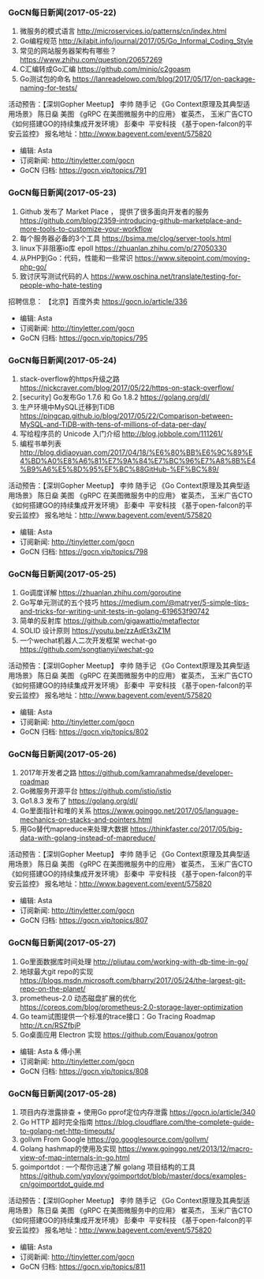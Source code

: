 ### GoCN每日新闻(2017-05-22)

1. 微服务的模式语言 http://microservices.io/patterns/cn/index.html
2. Go编程规范 http://kilabit.info/journal/2017/05/Go_Informal_Coding_Style
3. 常见的网站服务器架构有哪些？ https://www.zhihu.com/question/20657269
4. C汇编转成Go汇编 https://github.com/minio/c2goasm
5. Go测试包的命名 https://lanreadelowo.com/blog/2017/05/17/on-package-naming-for-tests/

活动预告：【深圳Gopher Meetup】
李帅 随手记 《Go Context原理及其典型适用场景》
陈日燊 美图 《gRPC 在美图微服务中的应用》
崔英杰， 玉米广告CTO《如何搭建GO的持续集成开发环境》
彭秦中  平安科技 《基于open-falcon的平安云监控》
报名地址：http://www.bagevent.com/event/575820

* 编辑: Asta
* 订阅新闻: http://tinyletter.com/gocn
* GoCN 归档: https://gocn.vip/topics/791

### GoCN每日新闻(2017-05-23)

1. Github 发布了 Market Place ， 提供了很多面向开发者的服务 https://github.com/blog/2359-introducing-github-marketplace-and-more-tools-to-customize-your-workflow
2. 每个服务器必备的3个工具 https://bsima.me/clog/server-tools.html
3. linux下非阻塞io库 epoll https://zhuanlan.zhihu.com/p/27050330
4. 从PHP到Go：代码，性能和一些常识 https://www.sitepoint.com/moving-php-go/
5. 致讨厌写测试代码的人 https://www.oschina.net/translate/testing-for-people-who-hate-testing

招聘信息：
【北京】百度外卖 https://gocn.io/article/336

* 编辑: Asta
* 订阅新闻: http://tinyletter.com/gocn
* GoCN 归档: https://gocn.vip/topics/795

### GoCN每日新闻(2017-05-24)

1. stack-overflow的https升级之路 https://nickcraver.com/blog/2017/05/22/https-on-stack-overflow/
2. [security] Go发布Go 1.7.6 和 Go 1.8.2 https://golang.org/dl/
3. 生产环境中MySQL迁移到TiDB https://pingcap.github.io/blog/2017/05/22/Comparison-between-MySQL-and-TiDB-with-tens-of-millions-of-data-per-day/
4. 写给程序员的 Unicode 入门介绍 http://blog.jobbole.com/111261/
5. 编程书单列表 http://blog.didiaoyuan.com/2017/04/18/%E6%80%BB%E6%9C%89%E4%BD%A0%E8%A6%81%E7%9A%84%E7%BC%96%E7%A8%8B%E4%B9%A6%E5%8D%95%EF%BC%88GitHub-%EF%BC%89/

活动预告：【深圳Gopher Meetup】
李帅 随手记 《Go Context原理及其典型适用场景》
陈日燊 美图 《gRPC 在美图微服务中的应用》
崔英杰， 玉米广告CTO《如何搭建GO的持续集成开发环境》
彭秦中  平安科技 《基于open-falcon的平安云监控》
报名地址：http://www.bagevent.com/event/575820

* 编辑: Asta
* 订阅新闻: http://tinyletter.com/gocn
* GoCN 归档: https://gocn.vip/topics/798

### GoCN每日新闻(2017-05-25)

1. Go调度详解 https://zhuanlan.zhihu.com/goroutine
2. Go写单元测试的五个技巧 https://medium.com/@matryer/5-simple-tips-and-tricks-for-writing-unit-tests-in-golang-619653f90742
3. 简单的反射库 https://github.com/gigawattio/metaflector
4. SOLID 设计原则 https://youtu.be/zzAdEt3xZ1M
5. 一个wechat机器人二次开发框架 wechat-go https://github.com/songtianyi/wechat-go

活动预告：【深圳Gopher Meetup】
李帅 随手记 《Go Context原理及其典型适用场景》
陈日燊 美图 《gRPC 在美图微服务中的应用》
崔英杰， 玉米广告CTO《如何搭建GO的持续集成开发环境》
彭秦中  平安科技 《基于open-falcon的平安云监控》
报名地址：http://www.bagevent.com/event/575820

* 编辑: Asta
* 订阅新闻: http://tinyletter.com/gocn
* GoCN 归档: https://gocn.vip/topics/802

### GoCN每日新闻(2017-05-26)

1. 2017年开发者之路 https://github.com/kamranahmedse/developer-roadmap
2. Go微服务开源平台 https://github.com/istio/istio
3. Go1.8.3 发布了 https://golang.org/dl/
4. Go里面指针和堆的关系 https://www.goinggo.net/2017/05/language-mechanics-on-stacks-and-pointers.html
5. 用Go替代mapreduce来处理大数据 https://thinkfaster.co/2017/05/big-data-with-golang-instead-of-mapreduce/

活动预告：【深圳Gopher Meetup】
李帅 随手记 《Go Context原理及其典型适用场景》
陈日燊 美图 《gRPC 在美图微服务中的应用》
崔英杰， 玉米广告CTO《如何搭建GO的持续集成开发环境》
彭秦中  平安科技 《基于open-falcon的平安云监控》
报名地址：http://www.bagevent.com/event/575820

* 编辑: Asta
* 订阅新闻: http://tinyletter.com/gocn
* GoCN 归档: https://gocn.vip/topics/807

### GoCN每日新闻(2017-05-27)

1. Go里面数据库时间处理 http://pliutau.com/working-with-db-time-in-go/
2. 地球最大git repo的实现 https://blogs.msdn.microsoft.com/bharry/2017/05/24/the-largest-git-repo-on-the-planet/
3. prometheus-2.0 动态磁盘扩展的优化 https://coreos.com/blog/prometheus-2.0-storage-layer-optimization
4. Go team试图提供一个标准的trace接口：Go Tracing Roadmap http://t.cn/RSZfbjP
5. Go桌面应用 Electron 实现 https://github.com/Equanox/gotron

* 编辑: Asta & 傅小黑
* 订阅新闻: http://tinyletter.com/gocn
* GoCN 归档: https://gocn.vip/topics/808

### GoCN每日新闻(2017-05-28)

1. 项目内存泄露排查 + 使用Go pprof定位内存泄露 https://gocn.io/article/340
2. Go HTTP 超时完全指南 https://blog.cloudflare.com/the-complete-guide-to-golang-net-http-timeouts/
3. gollvm From Google https://go.googlesource.com/gollvm/
4. Golang hashmap的使用及实现 https://www.goinggo.net/2013/12/macro-view-of-map-internals-in-go.html
5. goimportdot : 一个帮你迅速了解 golang 项目结构的工具 https://github.com/yqylovy/goimportdot/blob/master/docs/examples-cn/goimportdot_guide.md

活动预告：【深圳Gopher Meetup】
李帅 随手记 《Go Context原理及其典型适用场景》
陈日燊 美图 《gRPC 在美图微服务中的应用》
崔英杰， 玉米广告CTO《如何搭建GO的持续集成开发环境》
彭秦中  平安科技 《基于open-falcon的平安云监控》
报名地址：http://www.bagevent.com/event/575820

* 编辑: Asta
* 订阅新闻: http://tinyletter.com/gocn
* GoCN 归档: https://gocn.vip/topics/811